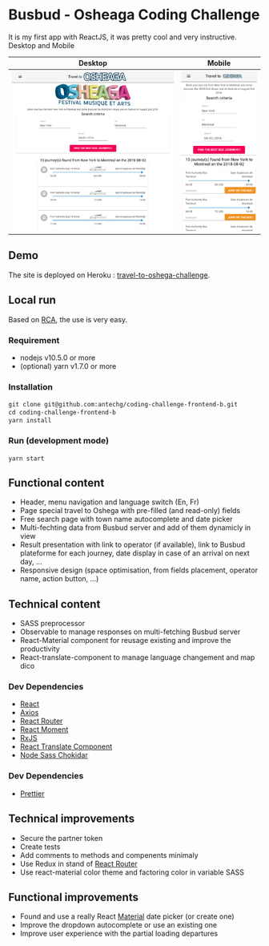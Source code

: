 # Busbud - Osheaga Coding Challenge

It is my first app with ReactJS, it was pretty cool and very instructive.
Desktop and Mobile

| Desktop                                                                                    | Mobile                                                                                  |
| ------------------------------------------------------------------------------------------ | --------------------------------------------------------------------------------------- |
| ![Desktop screenshot](\readme_assets/screenshot_desktop.png?raw=true "Desktop screenshot") | ![Mobile screenshot](\readme_assets/screenshot_mobile.png?raw=true "Mobile screenshot") |

## Demo

The site is deployed on Heroku : [travel-to-oshega-challenge](https://travel-to-oshega-challenge.herokuapp.com/).

## Local run

Based on [RCA](https://github.com/facebook/create-react-app), the use is very easy.

### Requirement

- nodejs v10.5.0 or more
- (optional) yarn v1.7.0 or more

### Installation

```
git clone git@github.com:antechg/coding-challenge-frontend-b.git
cd coding-challenge-frontend-b
yarn install
```

### Run (development mode)

```
yarn start
```

## Functional content

- Header, menu navigation and language switch (En, Fr)
- Page special travel to Oshega with pre-filled (and read-only) fields
- Free search page with town name autocomplete and date picker
- Multi-fechting data from Busbud server and add of them dynamicly in view
- Result presentation with link to operator (if available), link to Busbud plateforme for each journey, date display in case of an arrival on next day, ...
- Responsive design (space optimisation, from fields placement, operator name, action button, ...)

## Technical content

- SASS preprocessor
- Observable to manage responses on multi-fetching Busbud server
- React-Material component for reusage existing and improve the productivity
- React-translate-component to manage language changement and map dico

### Dev Dependencies

- [React](https://github.com/facebook/react)
- [Axios](https://github.com/axios/axios)
- [React Router](https://github.com/ReactTraining/react-router)
- [React Moment](https://github.com/headzoo/react-moment)
- [RxJS](https://github.com/ReactiveX/rxjs)
- [React Translate Component](https://github.com/martinandert/react-translate-component)
- [Node Sass Chokidar](https://github.com/michaelwayman/node-sass-chokidar)

### Dev Dependencies

- [Prettier](https://github.com/prettier/prettier)

## Technical improvements

- Secure the partner token
- Create tests
- Add comments to methods and compenents minimaly
- Use Redux in stand of [React Router](https://github.com/ReactTraining/react-router)
- Use react-material color theme and factoring color in variable SASS

## Functional improvements

- Found and use a really React [Material](https://material.io/) date picker (or create one)
- Improve the dropdown autocomplete or use an existing one
- Improve user experience with the partial loading departures
